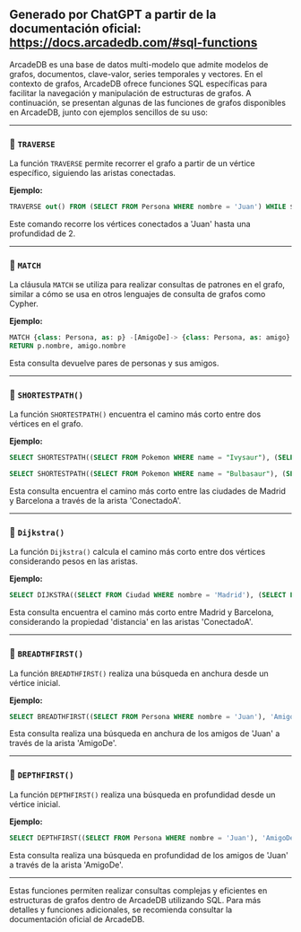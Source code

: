 Generado por ChatGPT a partir de la documentación oficial: https://docs.arcadedb.com/#sql-functions
---

ArcadeDB es una base de datos multi-modelo que admite modelos de grafos, documentos, clave-valor, series temporales y vectores. En el contexto de grafos, ArcadeDB ofrece funciones SQL específicas para facilitar la navegación y manipulación de estructuras de grafos. A continuación, se presentan algunas de las funciones de grafos disponibles en ArcadeDB, junto con ejemplos sencillos de su uso:

---

### 🔹 `TRAVERSE`

La función `TRAVERSE` permite recorrer el grafo a partir de un vértice específico, siguiendo las aristas conectadas.

**Ejemplo:**

```sql
TRAVERSE out() FROM (SELECT FROM Persona WHERE nombre = 'Juan') WHILE $depth <= 2
```



Este comando recorre los vértices conectados a 'Juan' hasta una profundidad de 2.

---

### 🔹 `MATCH`

La cláusula `MATCH` se utiliza para realizar consultas de patrones en el grafo, similar a cómo se usa en otros lenguajes de consulta de grafos como Cypher.

**Ejemplo:**

```sql
MATCH {class: Persona, as: p} -[AmigoDe]-> {class: Persona, as: amigo}
RETURN p.nombre, amigo.nombre
```



Esta consulta devuelve pares de personas y sus amigos.

---

### 🔹 `SHORTESTPATH()`

La función `SHORTESTPATH()` encuentra el camino más corto entre dos vértices en el grafo.

**Ejemplo:**

```sql
SELECT SHORTESTPATH((SELECT FROM Pokemon WHERE name = "Ivysaur"), (SELECT FROM Pokemon WHERE name = "Caterpie"), 'BOTH', ['PerteneceGrupoHuevo','EvolucionaEn'])

SELECT SHORTESTPATH((SELECT FROM Pokemon WHERE name = "Bulbasaur"), (SELECT FROM Movimiento WHERE id="lightscreen"), 'BOTH', ['PerteneceGrupoHuevo','AprendeMovimiento'])
```



Esta consulta encuentra el camino más corto entre las ciudades de Madrid y Barcelona a través de la arista 'ConectadoA'.

---

### 🔹 `Dijkstra()`

La función `Dijkstra()` calcula el camino más corto entre dos vértices considerando pesos en las aristas.

**Ejemplo:**

```sql
SELECT DIJKSTRA((SELECT FROM Ciudad WHERE nombre = 'Madrid'), (SELECT FROM Ciudad WHERE nombre = 'Barcelona'), 'ConectadoA', 'distancia')
```



Esta consulta encuentra el camino más corto entre Madrid y Barcelona, considerando la propiedad 'distancia' en las aristas 'ConectadoA'.

---

### 🔹 `BREADTHFIRST()`

La función `BREADTHFIRST()` realiza una búsqueda en anchura desde un vértice inicial.

**Ejemplo:**

```sql
SELECT BREADTHFIRST((SELECT FROM Persona WHERE nombre = 'Juan'), 'AmigoDe')
```



Esta consulta realiza una búsqueda en anchura de los amigos de 'Juan' a través de la arista 'AmigoDe'.

---

### 🔹 `DEPTHFIRST()`

La función `DEPTHFIRST()` realiza una búsqueda en profundidad desde un vértice inicial.

**Ejemplo:**

```sql
SELECT DEPTHFIRST((SELECT FROM Persona WHERE nombre = 'Juan'), 'AmigoDe')
```



Esta consulta realiza una búsqueda en profundidad de los amigos de 'Juan' a través de la arista 'AmigoDe'.

---

Estas funciones permiten realizar consultas complejas y eficientes en estructuras de grafos dentro de ArcadeDB utilizando SQL. Para más detalles y funciones adicionales, se recomienda consultar la documentación oficial de ArcadeDB.
